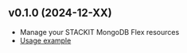 ## v0.1.0 (2024-12-XX)

- Manage your STACKIT MongoDB Flex resources
- [Usage example](https://github.com/stackitcloud/stackit-sdk-python/tree/main/examples/mongodbflex)
